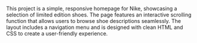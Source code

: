 This project is a simple, responsive homepage for Nike, showcasing a selection of limited edition shoes. The page features an interactive scrolling function that allows users to browse shoe descriptions seamlessly. The layout includes a navigation menu and is designed with clean HTML and CSS to create a user-friendly experience.
